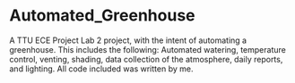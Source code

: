 # Automated_Greenhouse
A TTU ECE Project Lab 2 project, with the intent of automating a greenhouse. This includes the following: Automated watering, temperature control, venting, shading, data collection of the atmosphere, daily reports, and lighting.
All code included was written by me.

